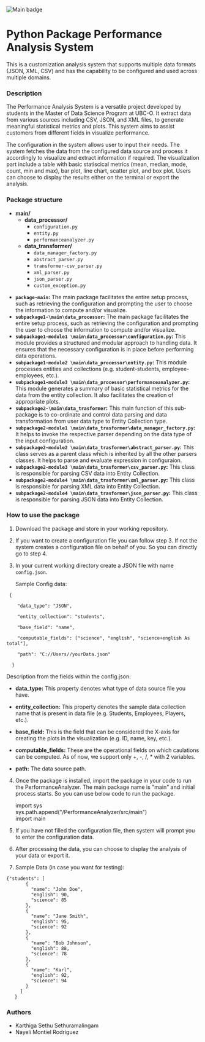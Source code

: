 
![Main badge](https://github.com/Naye013/Data533-Step3-ContinuousIntergration/actions/workflows/main.yml/badge.svg)

# Python Package Performance Analysis System

This is a customization analysis system that supports multiple data formats (JSON, XML, CSV) and has the capability to be configured and used across multiple domains.

### Description

The Performance Analysis System is a versatile project developed by students in the Master of Data Science Program at UBC-O. It extract data from various sources including CSV, JSON, and XML files, to generate meaningful statistical metrics and plots. This system aims to assist customers from different fields in visualize performance.   

The configuration in the system allows user to input their needs. The system fetches the data from the configured data source and process it accordingly to visualize and extract information if required. The visualization part include a table with basic statiscical metrics (mean, median, mode, count, min and max), bar plot, line chart, scatter plot, and box plot. Users can choose to display the results either on the terminal or export the analysis.   

### Package structure

* **main/**
  * **data_processor/**
    * `configuration.py`
    * `entity.py`
    * `performanceanalyzer.py`
  * **data_transformer/**
    * `data_manager_factory.py`
    * `abstract_parser.py`
    * `transformer-csv_parser.py`
    * `xml_parser.py`
    * `json_parser.py`
    * `custom_exception.py`

- **`package-main`:** The main package facilitates the entire setup process, such as retrieving the configuration and prompting the user to choose the information to compute and/or visualize.
- **`subpackage1-\main\data_processor`:** The main package facilitates the entire setup process, such as retrieving the configuration and prompting the user to choose the information to compute and/or visualize.
- **`subpackage1-module1 \main\data_processor\configuration.py`:** This module provides a structured and modular approach to handling data. It ensures that the necessary configuration is in place before performing data operations.
- **`subpackage1-module2 \main\data_processor\entity.py`:** This module processes entities and collections (e.g. student-students, employee-employees, etc.).
- **`subpackage1-module3 \main\data_processor\performanceanalyzer.py`:** This module generates a summary of basic statistical metrics for the data from the entity collection. It also facilitates the creation of appropriate plots.
- **`subpackage2-\main\data_trasformer`:** This main function of this sub-package is to co-ordinate and control data parsing and data transformation from user data type to Entity Collection type.  
- **`subpackage2-module1 \main\data_trasformer\data_manager_factory.py`:** It helps to invoke the respective parser depending on the data type of the input configuration.
- **`subpackage2-module2 \main\data_trasformer\abstract_parser.py`:** This class serves as a parent class which is inherited by all the other parsers classes. It helps to parse and evaluate expression in configuraion.
- **`subpackage2-module3 \main\data_trasformer\csv_parser.py`:** This class is responsible for parsing  CSV data into Entity Collection.
- **`subpackage2-module4 \main\data_trasformer\xml_parser.py`:** This class is responsible for parsing  XML data into Entity Collection.
- **`subpackage2-module4 \main\data_trasformer\json_parser.py`:** This class is responsible for parsing  JSON data into Entity Collection.

### How to use the package

1. Download the package and store in your working repository.

2. If you want to create a configuration file you can follow step 3. If not the system creates a configuration file on behalf of you. So you can directly go to step 4.

3. In your current working directory create a JSON file with name `config.json`.

   Sample Config data:

```
 {

    "data_type": "JSON",
    
    "entity_collection": "students",
    
    "base_field": "name",
    
    "computable_fields": ["science", "english", "science+english As total"],
    
    "path": "C://Users//yourData.json"
    
  }
```
Description from the fields within the config.json:

- **data_type:** This property denotes what type of data source file you have.
    
- **entity_collection:** This property denotes the sample data collection name that is present in data file (e.g. Students, Employees, Players, etc.).
    
- **base_field:** This is the field that can be considered the X-axis for creating the plots in the visualization (e.g. ID, name, key, etc.).
    
- **computable_fields:** These are the operational fields on which caulations can be computed. As of now, we support only +, -, /, * with 2 variables.
    
- **path:** The data source path.

    
4. Once the package is installed, import the package in your code to run the PerformanceAnalyzer. The main package name is "main" and initial process starts. So you can use below code to run the package.

   import sys   
   sys.path.append("/PerformanceAnalyzer/src/main")    
   import main    

6. If you have not filled the configuration file, then system will prompt you to enter the configuration data.


7. After processing the data, you can choose to display the analysis of your data or export it.

8. Sample Data (in case you want for testing):
   
```
{"students": [
       {
         "name": "John Doe",
         "english": 90,
         "science": 85
       },
       {
         "name": "Jane Smith",
         "english": 95,
         "science": 92
       },
       {
         "name": "Bob Johnson",
         "english": 88,
         "science": 78
       },
       {
         "name": "Karl",
         "english": 92,
         "science": 94
       }
     ]
   }
```
### Authors

- Karthiga Sethu Sethuramalingam
- Nayeli Montiel Rodríguez



